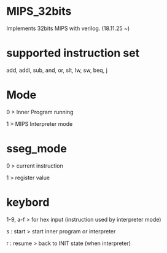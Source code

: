# MIPS_32bits
Implements 32bits MIPS with verilog. (18.11.25 ~)

# supported instruction set
add, addi, sub, and, or, slt, lw, sw, beq, j

# Mode
0 > Inner Program running

1 > MIPS Interpreter mode

# sseg_mode
0 > current instruction

1 > register value

# keybord
1-9, a-f > for hex input (instruction used by interpreter mode)

s : start > start inner program or interpreter

r : resume > back to INIT state (when interpreter)
